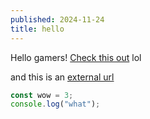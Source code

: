 ```yaml
---
published: 2024-11-24
title: hello
---
```


Hello gamers! [Check this out](./writeups/sdctf2024.md) lol

and this is an [external url](https://github.com/acmucsd/hack-website/commits/main/README.md)

```js
const wow = 3;
console.log("what");
```
